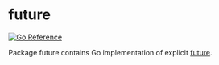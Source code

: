 # future

[![Go Reference](https://pkg.go.dev/badge/github.com/solsw/future.svg)](https://pkg.go.dev/github.com/solsw/future)

Package future contains Go implementation of explicit [future](https://en.wikipedia.org/wiki/Futures_and_promises).